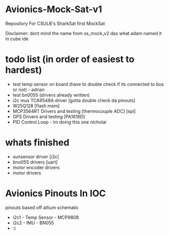 # Avionics-Mock-Sat-v1
Repository For CSULB's SharkSat first MockSat 

Disclaimer:
dont mind the name from ss_mock_v2 das what adam named it in cube ide

# todo list (in order of easiest to hardest)
- test temp sensor on board (have to double check if its connected to bus or not) - adrian
- test bn0055 (drivers already written)
- i2c mux TCA9548A driver [gotta double check da pinouts]
- W25Q128 [flash mem] 
- MCP3564RT Drivers and testing [thermocouple ADC] [spi]
- GPS Drivers and testing [PA1616D] 
- PID Control Loop - im doing this one nicholai

# whats finished
- sunsensor driver [i2c[
- bno055 drivers [uart]
- motor encoder drivers 
- motor drivers

# Avionics Pinouts In IOC
pinouts based off altium schematic
- i2c1 - Temp Sensor - MCP9808
- i2c2 - IMU - BN055
- :)
